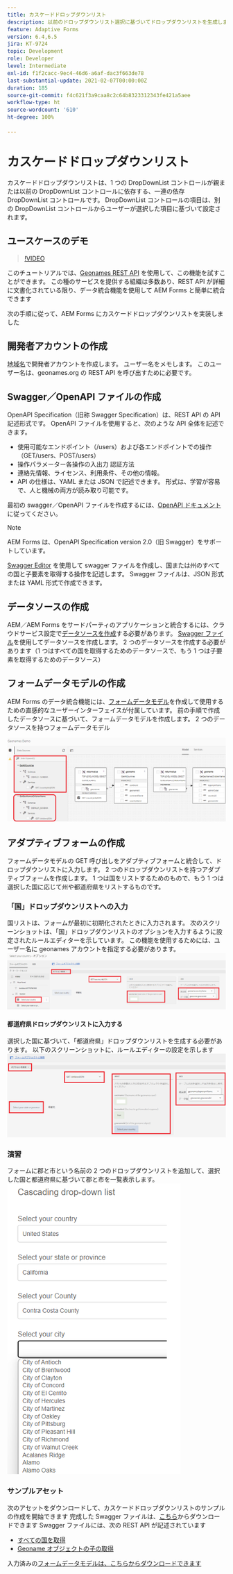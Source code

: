 ```yaml
---
title: カスケードドロップダウンリスト
description: 以前のドロップダウンリスト選択に基づいてドロップダウンリストを生成します。
feature: Adaptive Forms
version: 6.4,6.5
jira: KT-9724
topic: Development
role: Developer
level: Intermediate
exl-id: f1f2cacc-9ec4-46d6-a6af-dac3f663de78
last-substantial-update: 2021-02-07T00:00:00Z
duration: 185
source-git-commit: f4c621f3a9caa8c2c64b8323312343fe421a5aee
workflow-type: ht
source-wordcount: '610'
ht-degree: 100%

---
```


# カスケードドロップダウンリスト

カスケードドロップダウンリストは、1 つの DropDownList コントロールが親または以前の DropDownList コントロールに依存する、一連の依存 DropDownList コントロールです。 DropDownList コントロールの項目は、別の DropDownList コントロールからユーザーが選択した項目に基づいて設定されます。

## ユースケースのデモ

>[!VIDEO](https://video.tv.adobe.com/v/340344?quality=12&learn=on)

このチュートリアルでは、[Geonames REST API](https://www.geonames.org/export/web-services.html) を使用して、この機能を試すことができます。
この種のサービスを提供する組織は多数あり、REST API が詳細に文書化されている限り、データ統合機能を使用して AEM Forms と簡単に統合できます

次の手順に従って、AEM Forms にカスケードドロップダウンリストを実装しました

## 開発者アカウントの作成

[地域名](https://www.geonames.org/login)で開発者アカウントを作成します。 ユーザー名をメモします。 このユーザー名は、geonames.org の REST API を呼び出すために必要です。

## Swagger／OpenAPI ファイルの作成

OpenAPI Specification（旧称 Swagger Specification）は、REST API の API 記述形式です。 OpenAPI ファイルを使用すると、次のような API 全体を記述できます。

* 使用可能なエンドポイント（/users）および各エンドポイントでの操作（GET/users、POST/users）
* 操作パラメーター各操作の入出力
認証方法
* 連絡先情報、ライセンス、利用条件、その他の情報。
* API の仕様は、YAML または JSON で記述できます。 形式は、学習が容易で、人と機械の両方が読み取り可能です。

最初の swagger／OpenAPI ファイルを作成するには、[OpenAPI ドキュメント](https://swagger.io/docs/specification/2-0/basic-structure/)に従ってください。

>[!NOTE]
> AEM Forms は、OpenAPI Specification version 2.0（旧 Swagger）をサポートしています。

[Swagger Editor](https://editor.swagger.io/) を使用して swagger ファイルを作成し、国または州のすべての国と子要素を取得する操作を記述します。 Swagger ファイルは、JSON 形式または YAML 形式で作成できます。

## データソースの作成

AEM／AEM Forms をサードパーティのアプリケーションと統合するには、クラウドサービス設定で[データソースを作成](https://experienceleague.adobe.com/docs/experience-manager-learn/forms/ic-web-channel-tutorial/parttwo.html?lang=ja)する必要があります。 [Swagger ファイル](assets/geonames-swagger-files.zip)を使用してデータソースを作成します。 2 つのデータソースを作成する必要があります（1 つはすべての国を取得するためのデータソースで、もう 1 つは子要素を取得するためのデータソース）


## フォームデータモデルの作成

AEM Forms のデータ統合機能には、[フォームデータモデル](https://experienceleague.adobe.com/docs/experience-manager-65/forms/form-data-model/create-form-data-models.html?lang=ja)を作成して使用するための直感的なユーザーインターフェイスが付属しています。 前の手順で作成したデータソースに基づいて、フォームデータモデルを作成します。 2 つのデータソースを持つフォームデータモデル

![FDM](assets/geonames-fdm.png)


## アダプティブフォームの作成

フォームデータモデルの GET 呼び出しをアダプティブフォームと統合して、ドロップダウンリストに入力します。
2 つのドロップダウンリストを持つアダプティブフォームを作成します。 1 つは国をリストするためのもので、もう 1 つは選択した国に応じて州や都道府県をリストするものです。

### 「国」ドロップダウンリストへの入力

国リストは、フォームが最初に初期化されたときに入力されます。 次のスクリーンショットは、「国」ドロップダウンリストのオプションを入力するように設定されたルールエディターを示しています。 この機能を使用するためには、ユーザー名に geonames アカウントを指定する必要があります。
![get-countries](assets/get-countries-rule-editor.png)

#### 都道府県ドロップダウンリストに入力する

選択した国に基づいて、「都道府県」ドロップダウンリストを生成する必要があります。 以下のスクリーンショットに、ルールエディターの設定を示します
![state-province-options](assets/state-province-options.png)

### 演習

フォームに郡と市という名前の 2 つのドロップダウンリストを追加して、選択した国と都道府県に基づいて郡と市を一覧表示します。
![演習](assets/cascading-drop-down-exercise.png)


### サンプルアセット

次のアセットをダウンロードして、カスケードドロップダウンリストのサンプルの作成を開始できます
完成した Swagger ファイルは、[こちら](assets/geonames-swagger-files.zip)からダウンロードできます
Swagger ファイルには、次の REST API が記述されています
* [すべての国を取得](https://secure.geonames.org/countryInfoJSON?username=yourusername)
* [Geoname オブジェクトの子の取得](https://secure.geonames.org/children?formatted=true&amp;geonameId=6252001&amp;username=yourusername)

入力済みの[フォームデータモデルは、こちらからダウンロードできます](assets/geonames-api-form-data-model.zip)
